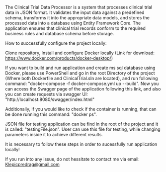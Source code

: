 The Clinical Trial Data Processor is a system that processes clinical trial data in JSON format. It validates the input data against a predefined schema, transforms it into the appropriate data models, and stores the processed data into a database using Entity Framework Core. The application ensures that clinical trial records conform to the required business rules and database schema before storage.

How to successfully configure the project locally:

Clone repository, 
Install and configure Docker locally (Link for download: https://www.docker.com/products/docker-desktop/)

If you want to build and run application and create ms sql database using Docker, please use PowerShell and go in the root Directory of the project (Where both Dockerfile and ClinicalTrial.sln are located), and run following command: "docker-compose -f docker-compose.yml up --build". 
Now you can access the Swagger page of the application following this link, and also you can create requests via swagger UI: "http://localhost:8080/swagger/index.html"

Additionally, if you would like to check if the container is running, that can be done running this command: "docker ps".

JSON file for testing application can be find in the root of the project and it is called: "testingFile.json". User can use this file for testing, while changing parameters inside it to achieve different results.

It is necessary to follow these steps in order to sucessfully run application locally!

If you run into any issue, do not hessitate to contact me via email: Klepicpredrag@gmail.com
